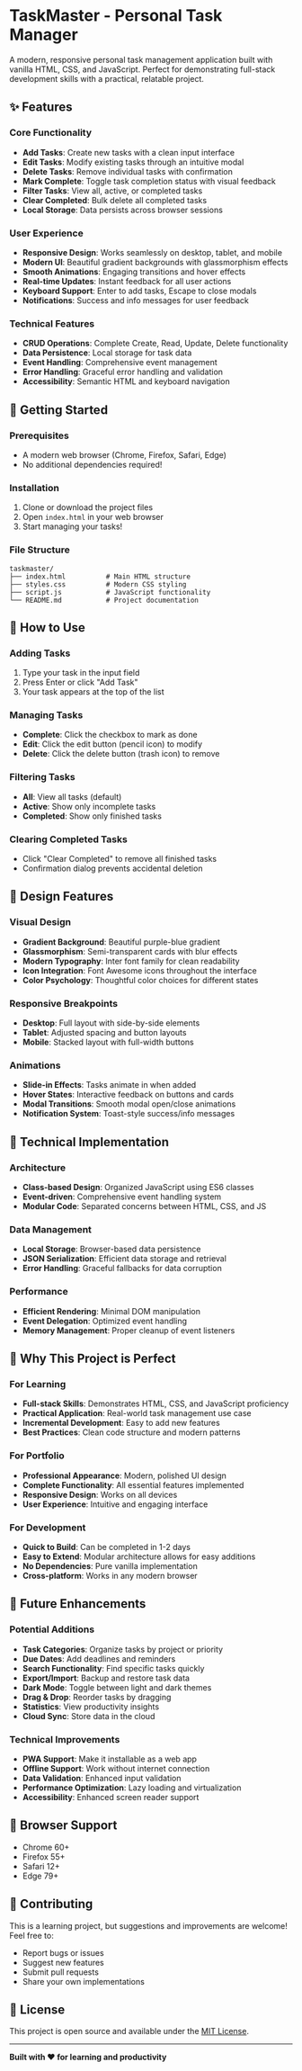 # TaskMaster - Personal Task Manager

A modern, responsive personal task management application built with vanilla HTML, CSS, and JavaScript. Perfect for demonstrating full-stack development skills with a practical, relatable project.

## ✨ Features

### Core Functionality
- **Add Tasks**: Create new tasks with a clean input interface
- **Edit Tasks**: Modify existing tasks through an intuitive modal
- **Delete Tasks**: Remove individual tasks with confirmation
- **Mark Complete**: Toggle task completion status with visual feedback
- **Filter Tasks**: View all, active, or completed tasks
- **Clear Completed**: Bulk delete all completed tasks
- **Local Storage**: Data persists across browser sessions

### User Experience
- **Responsive Design**: Works seamlessly on desktop, tablet, and mobile
- **Modern UI**: Beautiful gradient backgrounds with glassmorphism effects
- **Smooth Animations**: Engaging transitions and hover effects
- **Real-time Updates**: Instant feedback for all user actions
- **Keyboard Support**: Enter to add tasks, Escape to close modals
- **Notifications**: Success and info messages for user feedback

### Technical Features
- **CRUD Operations**: Complete Create, Read, Update, Delete functionality
- **Data Persistence**: Local storage for task data
- **Event Handling**: Comprehensive event management
- **Error Handling**: Graceful error handling and validation
- **Accessibility**: Semantic HTML and keyboard navigation

## 🚀 Getting Started

### Prerequisites
- A modern web browser (Chrome, Firefox, Safari, Edge)
- No additional dependencies required!

### Installation
1. Clone or download the project files
2. Open `index.html` in your web browser
3. Start managing your tasks!

### File Structure
```
taskmaster/
├── index.html          # Main HTML structure
├── styles.css          # Modern CSS styling
├── script.js           # JavaScript functionality
└── README.md           # Project documentation
```

## 🎯 How to Use

### Adding Tasks
1. Type your task in the input field
2. Press Enter or click "Add Task"
3. Your task appears at the top of the list

### Managing Tasks
- **Complete**: Click the checkbox to mark as done
- **Edit**: Click the edit button (pencil icon) to modify
- **Delete**: Click the delete button (trash icon) to remove

### Filtering Tasks
- **All**: View all tasks (default)
- **Active**: Show only incomplete tasks
- **Completed**: Show only finished tasks

### Clearing Completed Tasks
- Click "Clear Completed" to remove all finished tasks
- Confirmation dialog prevents accidental deletion

## 🎨 Design Features

### Visual Design
- **Gradient Background**: Beautiful purple-blue gradient
- **Glassmorphism**: Semi-transparent cards with blur effects
- **Modern Typography**: Inter font family for clean readability
- **Icon Integration**: Font Awesome icons throughout the interface
- **Color Psychology**: Thoughtful color choices for different states

### Responsive Breakpoints
- **Desktop**: Full layout with side-by-side elements
- **Tablet**: Adjusted spacing and button layouts
- **Mobile**: Stacked layout with full-width buttons

### Animations
- **Slide-in Effects**: Tasks animate in when added
- **Hover States**: Interactive feedback on buttons and cards
- **Modal Transitions**: Smooth modal open/close animations
- **Notification System**: Toast-style success/info messages

## 🔧 Technical Implementation

### Architecture
- **Class-based Design**: Organized JavaScript using ES6 classes
- **Event-driven**: Comprehensive event handling system
- **Modular Code**: Separated concerns between HTML, CSS, and JS

### Data Management
- **Local Storage**: Browser-based data persistence
- **JSON Serialization**: Efficient data storage and retrieval
- **Error Handling**: Graceful fallbacks for data corruption

### Performance
- **Efficient Rendering**: Minimal DOM manipulation
- **Event Delegation**: Optimized event handling
- **Memory Management**: Proper cleanup of event listeners

## 🌟 Why This Project is Perfect

### For Learning
- **Full-stack Skills**: Demonstrates HTML, CSS, and JavaScript proficiency
- **Practical Application**: Real-world task management use case
- **Incremental Development**: Easy to add new features
- **Best Practices**: Clean code structure and modern patterns

### For Portfolio
- **Professional Appearance**: Modern, polished UI design
- **Complete Functionality**: All essential features implemented
- **Responsive Design**: Works on all devices
- **User Experience**: Intuitive and engaging interface

### For Development
- **Quick to Build**: Can be completed in 1-2 days
- **Easy to Extend**: Modular architecture allows for easy additions
- **No Dependencies**: Pure vanilla implementation
- **Cross-platform**: Works in any modern browser

## 🚀 Future Enhancements

### Potential Additions
- **Task Categories**: Organize tasks by project or priority
- **Due Dates**: Add deadlines and reminders
- **Search Functionality**: Find specific tasks quickly
- **Export/Import**: Backup and restore task data
- **Dark Mode**: Toggle between light and dark themes
- **Drag & Drop**: Reorder tasks by dragging
- **Statistics**: View productivity insights
- **Cloud Sync**: Store data in the cloud

### Technical Improvements
- **PWA Support**: Make it installable as a web app
- **Offline Support**: Work without internet connection
- **Data Validation**: Enhanced input validation
- **Performance Optimization**: Lazy loading and virtualization
- **Accessibility**: Enhanced screen reader support

## 📱 Browser Support

- Chrome 60+
- Firefox 55+
- Safari 12+
- Edge 79+

## 🤝 Contributing

This is a learning project, but suggestions and improvements are welcome! Feel free to:
- Report bugs or issues
- Suggest new features
- Submit pull requests
- Share your own implementations

## 📄 License

This project is open source and available under the [MIT License](LICENSE).

---

**Built with ❤️ for learning and productivity** 